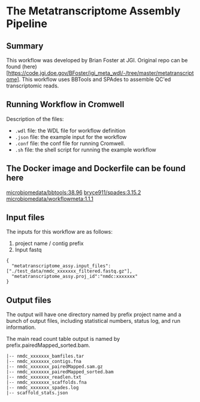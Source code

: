 # The Metatranscriptome Assembly Pipeline

## Summary
This workflow was developed by Brian Foster at JGI. Original repo can be found (here)[https://code.jgi.doe.gov/BFoster/jgi_meta_wdl/-/tree/master/metatranscriptome]. This workflow uses BBTools and SPAdes to assemble QC'ed transcriptomic reads. 

## Running Workflow in Cromwell

Description of the files:
 - `.wdl` file: the WDL file for workflow definition
 - `.json` file: the example input for the workflow
 - `.conf` file: the conf file for running Cromwell.
 - `.sh` file: the shell script for running the example workflow


## The Docker image and Dockerfile can be found here

[microbiomedata/bbtools:38.96](https://hub.docker.com/r/microbiomedata/bbtools)
[bryce911/spades:3.15.2](https://hub.docker.com/r/bryce911/spades)
[microbiomedata/workflowmeta:1.1.1](https://hub.docker.com/r/microbiomedata/workflowmeta)


## Input files

The inputs for this workflow are as follows:

1. project name / contig prefix
2. Input fastq


```
{
  "metatranscriptome_assy.input_files":["./test_data/nmdc_xxxxxxx_filtered.fastq.gz"],
  "metatranscriptome_assy.proj_id":"nmdc:xxxxxxx"
}
```

## Output files

The output will have one directory named by prefix project name and a bunch of output files, including statistical numbers, status log, and run information. 

The main read count table output is named by prefix.pairedMapped_sorted.bam. 

```
|-- nmdc_xxxxxxx_bamfiles.tar
|-- nmdc_xxxxxxx_contigs.fna
|-- nmdc_xxxxxxx_pairedMapped.sam.gz
|-- nmdc_xxxxxxx_pairedMapped_sorted.bam
|-- nmdc_xxxxxxx_readlen.txt
|-- nmdc_xxxxxxx_scaffolds.fna
|-- nmdc_xxxxxxx_spades.log
|-- scaffold_stats.json
```